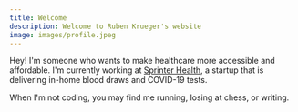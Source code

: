```yaml
---
title: Welcome
description: Welcome to Ruben Krueger's website
image: images/profile.jpeg
---
```


Hey! I'm someone who wants to make healthcare more accessible and affordable. I'm currently working at [Sprinter Health](https://www.sprinterhealth.com/), a startup that is delivering in-home blood draws and COVID-19 tests.

When I'm not coding, you may find me running, losing at chess, or writing. 
